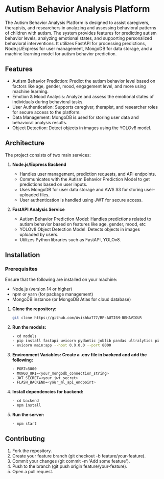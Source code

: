 # Autism Behavior Analysis Platform

The Autism Behavior Analysis Platform is designed to assist caregivers, therapists, and researchers in analyzing and assessing behavioral patterns of children with autism. The system provides features for predicting autism behavior levels, analyzing emotional states, and supporting personalized behavioral interventions. It utilizes FastAPI for processing predictions, Node.js/Express for user management, MongoDB for data storage, and a machine learning model for autism behavior prediction.

## Features

- Autism Behavior Prediction: Predict the autism behavior level based on factors like age, gender, mood, engagement level, and more using machine learning.
- Emotion & Mood Analysis: Analyze and assess the emotional states of individuals during behavioral tasks.
- User Authentication: Supports caregiver, therapist, and researcher roles for secure access to the platform.
- Data Management: MongoDB is used for storing user data and behavioral analysis results.
- Object Detection: Detect objects in images using the YOLOv8 model.

## Architecture

The project consists of two main services:

1. **Node.js/Express Backend**
   - Handles user management, prediction requests, and API endpoints.
   - Communicates with the Autism Behavior Prediction Model to get predictions based on user inputs.
   - Uses MongoDB for user data storage and AWS S3 for storing user-uploaded files.
   - User authentication is handled using JWT for secure access.

2. **FastAPI Analysis Service**
   - Autism Behavior Prediction Model: Handles predictions related to autism behavior based on features like age, gender, mood, etc
   - YOLOv8 Object Detection Model: Detects objects in images uploaded by users.
   - Utilizes Python libraries such as FastAPI, YOLOv8.

## Installation

### Prerequisites

Ensure that the following are installed on your machine:
- Node.js (version 14 or higher)
- npm or yarn (for package management)
- MongoDB instance (or MongoDB Atlas for cloud database)

1. **Clone the repository:**
   ```bash
   git clone https://github.com/Avishka777/RP-AUTISM-BEHAVIOUR

2. **Run the models:**
    ```bash
    - cd models
    - pip install fastapi uvicorn pydantic joblib pandas ultralytics pillow scikit-learn
    - uvicorn main:app --host 0.0.0.0 --port 8000

3. **Environment Variables: Create a .env file in backend and add the following:**
   ```bash
   - PORT=5000
   - MONGO_URI=<your_mongodb_connection_string>
   - JWT_SECRET=<your_jwt_secret>
   - FLASH_BACKEND=<your_ml_api_endpoint>

4. **Install dependencies for backend:**
    ```bash
    - cd backend
    - npm install

5. **Run the server:**
    ```bash
    - npm start

## Contributing

1. Fork the repository.
2. Create your feature branch (git checkout -b feature/your-feature).
3. Commit your changes (git commit -m 'Add some feature').
4. Push to the branch (git push origin feature/your-feature).
5. Open a pull request.
